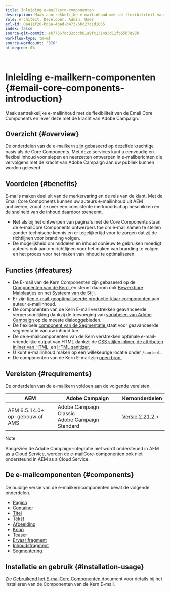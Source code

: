 ```yaml
---
title: Inleiding e-mailkern-componenten
description: Maak aantrekkelijke e-mailinhoud met de flexibiliteit van de Email Core Components en lever deze met de kracht van Adobe Campaign.
role: Architect, Developer, Admin, User
exl-id: 0a411f28-bd6a-4bad-b473-6bc27c1d1055
index: false
source-git-commit: eb77567dc32cccb81a9fc131493d11fb55b7e93b
workflow-type: tm+mt
source-wordcount: '376'
ht-degree: 0%

---
```



# Inleiding e-mailkern-componenten {#email-core-components-introduction}

Maak aantrekkelijke e-mailinhoud met de flexibiliteit van de Email Core Components en lever deze met de kracht van Adobe Campaign.

## Overzicht {#overview}

De onderdelen van de e-mailkern zijn gebaseerd op dezelfde krachtige basis als de Core Components. Met deze services kunt u eenvoudig en flexibel inhoud voor slepen en neerzetten ontwerpen in e-mailberichten die vervolgens met de kracht van Adobe Campaign aan uw publiek kunnen worden geleverd.

## Voordelen {#benefits}

E-mails maken deel uit van de merkervaring en de reis van de klant. Met de Email Core Components kunnen uw auteurs e-mailinhoud uit AEM archiveren, zodat ze over een consistente merkboodschap beschikken en de snelheid van de inhoud daardoor toeneemt.

* Net als bij het ontwerpen van pagina&#39;s met de Core Components staan de e-mailCore Components ontwerpers toe om e-mail samen te stellen zonder technische kennis en er tegelijkertijd voor te zorgen dat zij de richtlijnen voor branding volgen.
* De mogelijkheid om middelen en inhoud opnieuw te gebruiken moedigt auteurs ook aan om richtlijnen voor het maken van branding te volgen en het proces voor het maken van inhoud te optimaliseren.

## Functies {#features}

* De E-mail van de Kern Componenten zijn gebaseerd op de [ Componenten van de Kern, ](/help/introduction.md) en steunt daarom ook [ Bewerkbare Malplaatjes ](https://experienceleague.adobe.com/docs/experience-manager-cloud-service/sites/authoring/features/templates.html) en het [ Systeem van de Stijl.](https://experienceleague.adobe.com/docs/experience-manager-cloud-service/content/sites/authoring/features/style-system.html)
* Er zijn [ tien e-mail-geoptimaliseerde productie-klaar componenten ](#components) aan auteur e-mailinhoud.
* De componenten van de Kern E-mail verstrekken geavanceerde verpersoonlijking dankzij de toevoeging van [ variabelen van Adobe Campaign ](campaign-variables.md) op de meeste dialooggebieden.
* De flexibele [ component van de Segmentatie ](/help/email/components/segmentation.md) staat voor geavanceerde segmentatie van uw inhoud toe.
* De de e-mailcomponenten van de Kern verstrekken optimale e-mail-vriendelijke output van HTML dankzij de [ CSS stijlen inliner, ](https://github.com/adobe/aem-core-email-components/wiki/CSS-Styles-Inliner:-Technical-documentation) [ de attributen inliner van HTML, ](https://github.com/adobe/aem-core-email-components/wiki/HTML-Inliner) en [ HTML sanitizer.](https://github.com/adobe/aem-core-email-components/wiki/HTML-Sanitizing)
* U kunt e-mailinhoud maken op een willekeurige locatie onder `/content` .
* De componenten van de Kern E-mail zijn [ open bron.](https://github.com/adobe/aem-core-email-components)

## Vereisten {#requirements}

De onderdelen van de e-mailkern voldoen aan de volgende vereisten.

| AEM | Adobe Campaign | Kernonderdelen |
|---|---|---|
| AEM 6.5.14.0+ <br> op-gebouw of AMS | Adobe Campaign Classic <br> Adobe Campaign Standard | [ Versie 2.21.2 ](/help/versions.md)+ |

>[!NOTE]
>
>Aangezien de Adobe Campaign-integratie niet wordt ondersteund in AEM as a Cloud Service, worden de e-mailCore-componenten ook niet ondersteund in AEM as a Cloud Service.

## De e-mailcomponenten {#components}

De huidige versie van de e-mailkerncomponenten bevat de volgende onderdelen.

* [Pagina](components/page.md)
* [Container](components/container.md)
* [Titel](components/title.md)
* [Tekst](components/text.md)
* [Afbeelding](components/image.md)
* [Knop](components/button.md)
* [Teaser](components/teaser.md)
* [Ervaar fragment](components/experience-fragment.md)
* [Inhoudsfragment](components/content-fragment.md)
* [Segmentering](components/segmentation.md)

## Installatie en gebruik {#installation-usage}

Zie [ Gebruikend het E-mailCore Componenten ](using.md) document voor details bij het installeren van de Componenten van de Kern E-mail.
